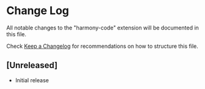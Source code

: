 # Change Log

All notable changes to the "harmony-code" extension will be documented in this file.

Check [Keep a Changelog](http://keepachangelog.com/) for recommendations on how to structure this file.

## [Unreleased]

- Initial release